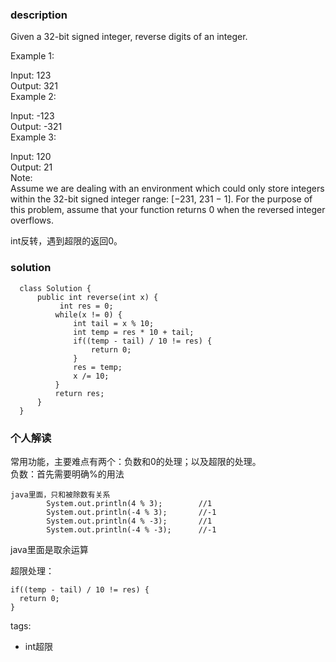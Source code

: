 ### description    
  Given a 32-bit signed integer, reverse digits of an integer.  
    
  Example 1:  
    
  Input: 123  
  Output: 321  
  Example 2:  
    
  Input: -123  
  Output: -321  
  Example 3:  
    
  Input: 120  
  Output: 21  
  Note:  
  Assume we are dealing with an environment which could only store integers within the 32-bit signed integer range: [−231,  231 − 1]. For the purpose of this problem, assume that your function returns 0 when the reversed integer overflows.  
    
  int反转，遇到超限的返回0。  
### solution    
```    
  class Solution {  
      public int reverse(int x) {  
           int res = 0;  
          while(x != 0) {  
              int tail = x % 10;  
              int temp = res * 10 + tail;  
              if((temp - tail) / 10 != res) {  
                  return 0;  
              }  
              res = temp;  
              x /= 10;  
          }  
          return res;  
      }  
  }  
```    
    
### 个人解读    
  常用功能，主要难点有两个：负数和0的处理；以及超限的处理。  
  负数：首先需要明确%的用法  
  ```  
  java里面，只和被除数有关系  
          System.out.println(4 % 3);        //1  
          System.out.println(-4 % 3);       //-1  
          System.out.println(4 % -3);       //1  
          System.out.println(-4 % -3);      //-1  
  ```  
  java里面是取余运算  
    
  超限处理：  
  ```  
  if((temp - tail) / 10 != res) {  
    return 0;  
}  
  ```  
    
tags:    
  -  int超限  
